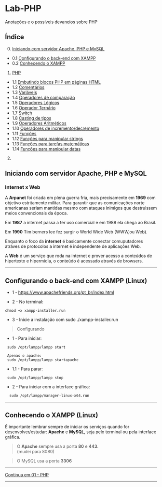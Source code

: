 # Lab-PHP
Anotações e o possíveis devaneios sobre PHP

## Índice

0. [Iniciando com servidor Apache, PHP e MySQL](#parte00)
  - 0.1 [Configurando o back-end com XAMPP](#parte00-1)
  - 0.2 [Conhecendo o XAMPP](#parte00-2)

1. [PHP](https://github.com/comicodarko/Lab-PHP/tree/master/01%20-%20PHP)
  - 1.1 [Embutindo blocos PHP em páginas HTML](https://github.com/comicodarko/Lab-PHP/tree/master/01%20-%20PHP#parte01-1) 
  - 1.2 [Comentários](https://github.com/comicodarko/Lab-PHP/tree/master/01%20-%20PHP#parte01-2)
  - 1.3 [Variáveis](https://github.com/comicodarko/Lab-PHP/tree/master/01%20-%20PHP#parte01-3)
  - 1.4 [Operadores de comparação](https://github.com/comicodarko/Lab-PHP/tree/master/01%20-%20PHP#parte01-4)
  - 1.5 [Operadores Lógicos](https://github.com/comicodarko/Lab-PHP/tree/master/01%20-%20PHP#parte01-5)
  - 1.6 [Operador Ternário](https://github.com/comicodarko/Lab-PHP/tree/master/01%20-%20PHP#parte01-6)
  - 1.7 [Switch](https://github.com/comicodarko/Lab-PHP/tree/master/01%20-%20PHP#parte01-7)
  - 1.8 [Casting de tipos](https://github.com/comicodarko/Lab-PHP/tree/master/01%20-%20PHP#parte01-8)
  - 1.9 [Operadores Aritméticos](https://github.com/comicodarko/Lab-PHP/tree/master/01%20-%20PHP#parte01-9)
  - 1.10 [Operadores de incremento/decremento](https://github.com/comicodarko/Lab-PHP/tree/master/01%20-%20PHP#parte01-10)
  - 1.11 [Funções](https://github.com/comicodarko/Lab-PHP/tree/master/01%20-%20PHP#parte01-11)
  - 1.12 [Funções para manipular strings](https://github.com/comicodarko/Lab-PHP/tree/master/01%20-%20PHP#parte01-12)
  - 1.13 [Funções para tarefas matemáticas](https://github.com/comicodarko/Lab-PHP/tree/master/01%20-%20PHP#parte01-14)
  - 1.14 [Funções para manipular datas](https://github.com/comicodarko/Lab-PHP/tree/master/01%20-%20PHP#parte01-14)

2. [](#parte02)


## <a name="parte00">Iniciando com servidor Apache, PHP e MySQL </a>

### Internet x Web

A **Arpanet** foi criada em plena guerra fria, mais precisamente em **1969** com objetivo estritamente militar. Para garantir que as comunicações norte americanas seriam mantidas mesmo com ataques inimigos que destruissem meios convencionais da época.

Em **1987** a internet passa a ter uso comercial e em 1988 ela chega ao Brasil.

Em **1990** Tim berners lee fez surgir o World Wide Web (WWW,ou Web).

Enquanto o foco da **internet** é basicamente conectar comuputadores atráves de protocolos a internet é independente de aplicações Web.

A **Web** é um serviço que roda na internet e prover acesso a conteúdos de hipertexto e hipermidia, o conteúdo é acessado através de browsers.

****
## <a name="parte00-1">Configurando o back-end com XAMPP (Linux)</a>

- 1 - https://www.apachefriends.org/pt_br/index.html

- 2 - No terminal: 
```console
chmod +x xampp-installer.run
```
- 3 - Inicie a instalação com sudo ./xampp-installer.run

> Configurando

- 1 - Para iniciar:
```console
 sudo /opt/lampp/lampp start
 
 Apenas o apache:
 sudo /opt/lampp/lampp startapache

```

- 1.1 - Para parar:
```console
 sudo /opt/lampp/lampp stop
```


- 2 - Para iniciar com a interface gráfica:
```console
  sudo /opt/lampp/manager-linux-x64.run
```
****

## <a name="parte00-2">Conhecendo o XAMPP (Linux) </a>
É importante lembrar sempre de iniciar os serviços quando for desenvolver/estudar: **Apache** e **MySQL**, seja pelo terminal ou pela interface gráfica.

>O **Apache** sempre usa a porta **80** e **443**.  
(mudei para 8080)

>O MySQL usa a porta **3306**

****

[Continua em 01 - PHP](https://github.com/comicodarko/Lab-PHP/tree/master/01%20-%20PHP)

****